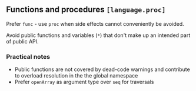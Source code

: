 ## Functions and procedures `[language.proc]`

Prefer `func` - use `proc` when side effects cannot conveniently be avoided.

Avoid public functions and variables (`*`) that don't make up an intended part of public API.

### Practical notes

* Public functions are not covered by dead-code warnings and contribute to overload resolution in the the global namespace
* Prefer `openArray` as argument type over `seq` for traversals
